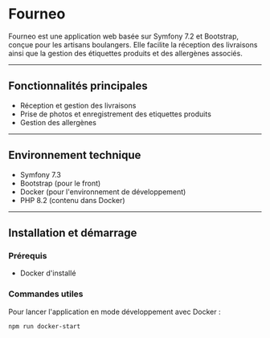 # Fourneo

Fourneo est une application web basée sur Symfony 7.2 et Bootstrap, conçue pour les artisans boulangers.
Elle facilite la réception des livraisons ainsi que la gestion des étiquettes produits et des allergènes associés.

---

## Fonctionnalités principales

- Réception et gestion des livraisons
- Prise de photos et enregistrement des etiquettes produits
- Gestion des allergènes

---

## Environnement technique

- Symfony 7.3
- Bootstrap (pour le front)
- Docker (pour l'environnement de développement)
- PHP 8.2 (contenu dans Docker)

---

## Installation et démarrage

### Prérequis

- Docker d'installé

### Commandes utiles

Pour lancer l'application en mode développement avec Docker :

```bash
npm run docker-start

